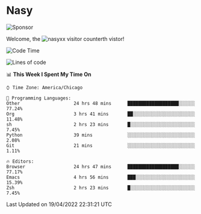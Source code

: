 # Nasy

<!--
<p align="center">
<img height="200" src="https://github-readme-stats.vercel.app/api?username=nasyxx&count_private=true&show_icons=true&theme=dracula&include_all_commits=true"/>
<img height="200" src="https://github-readme-stats.vercel.app/api/top-langs/?username=nasyxx&theme=dracula&hide=html,jupyter+notebook&count_private=true&show_icons=true"/>
</p>

  
----------------
-->

![Sponsor](https://img.shields.io/static/v1.svg?label=Sponsor&message=%E2%9D%A4&logo=GitHub&style=flat&color=pink)
 
Welcome, the ![nasyxx visitor counter](https://count.getloli.com/get/@nasyxx?theme=rule34)th vistor!
 
<!--START_SECTION:waka-->
![Code Time](http://img.shields.io/badge/Code%20Time-2%2C255%20hrs%2046%20mins-blue)

![Lines of code](https://img.shields.io/badge/From%20Hello%20World%20I%27ve%20Written-5%20Million%20lines%20of%20code-blue)

📊 **This Week I Spent My Time On** 

```text
⌚︎ Time Zone: America/Chicago

💬 Programming Languages: 
Other                    24 hrs 48 mins      ███████████████████░░░░░░   77.24% 
Org                      3 hrs 41 mins       ██░░░░░░░░░░░░░░░░░░░░░░░   11.48% 
sh                       2 hrs 23 mins       █░░░░░░░░░░░░░░░░░░░░░░░░   7.45% 
Python                   39 mins             ░░░░░░░░░░░░░░░░░░░░░░░░░   2.08% 
Git                      21 mins             ░░░░░░░░░░░░░░░░░░░░░░░░░   1.11%

🔥 Editors: 
Browser                  24 hrs 47 mins      ███████████████████░░░░░░   77.17% 
Emacs                    4 hrs 56 mins       ███░░░░░░░░░░░░░░░░░░░░░░   15.39% 
Zsh                      2 hrs 23 mins       █░░░░░░░░░░░░░░░░░░░░░░░░   7.45%

```


 Last Updated on 19/04/2022 22:31:21 UTC
<!--END_SECTION:waka-->

<!-- ![visitors](https://visitor-badge.laobi.icu/badge?page_id=nasyxx.nasyxx) -->
